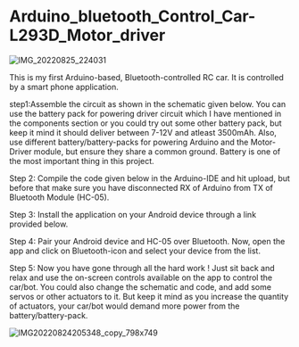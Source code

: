 # Arduino_bluetooth_Control_Car-L293D_Motor_driver



![IMG_20220825_224031](https://user-images.githubusercontent.com/68585330/186734564-2d2d0501-542f-4500-8261-aea39913fd9e.png)

This is my first Arduino-based, Bluetooth-controlled RC car. It is controlled by a smart phone application.

step1:Assemble the circuit as shown in the schematic given below. You can use the battery pack for powering driver circuit which I have mentioned in the components section or you could try out some other battery pack, but keep it mind it should deliver between 7-12V and atleast 3500mAh. Also, use different battery/battery-packs for powering Arduino and the Motor-Driver module, but ensure they share a common ground. Battery is one of the most important thing in this project.

Step 2: Compile the code given below in the Arduino-IDE and hit upload, but before that make sure you have disconnected RX of Arduino from TX of Bluetooth Module (HC-05). 

Step 3: Install the application on your Android device through a link provided below. 

Step 4: Pair your Android device and HC-05 over Bluetooth. Now, open the app and click on Bluetooth-icon and select your device from the list. 

Step 5: Now you have gone through all the hard work ! Just sit back and relax and use the on-screen controls available on the app to control the car/bot. You could also change the schematic and code, and add some servos or other actuators to it. But keep it mind as you increase the quantity of actuators, your car/bot would demand more power from the battery/battery-pack. 


![IMG20220824205348_copy_798x749](https://user-images.githubusercontent.com/68585330/186735097-3e15998e-2728-48ab-bea1-60587c085bee.jpg)
